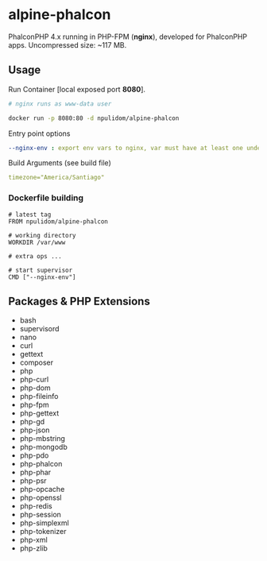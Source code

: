alpine-phalcon
==============

PhalconPHP 4.x running in PHP-FPM (**nginx**), developed for PhalconPHP apps.
Uncompressed size: ~117 MB.

## Usage

Run Container [local exposed port **8080**].


```sh
# nginx runs as www-data user

docker run -p 8080:80 -d npulidom/alpine-phalcon
```

Entry point options
```yaml
--nginx-env : export env vars to nginx, var must have at least one underscore, ie: *APP_ENV*, *APP_TZ*.
```

Build Arguments (see build file)
```yaml
timezone="America/Santiago"
```

### Dockerfile building

```docker
# latest tag
FROM npulidom/alpine-phalcon

# working directory
WORKDIR /var/www

# extra ops ...

# start supervisor
CMD ["--nginx-env"]
```

## Packages & PHP Extensions

- bash
- supervisord
- nano
- curl
- gettext
- composer
- php
- php-curl
- php-dom
- php-fileinfo
- php-fpm
- php-gettext
- php-gd
- php-json
- php-mbstring
- php-mongodb
- php-pdo
- php-phalcon
- php-phar
- php-psr
- php-opcache
- php-openssl
- php-redis
- php-session
- php-simplexml
- php-tokenizer
- php-xml
- php-zlib
